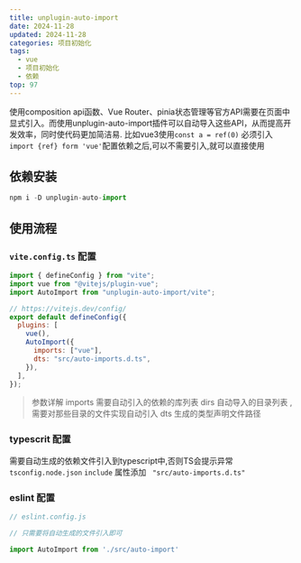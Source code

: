 ```yaml
---
title: unplugin-auto-import
date: 2024-11-28
updated: 2024-11-28
categories: 项目初始化
tags:
  - vue
  - 项目初始化
  - 依赖
top: 97
---
```


使用composition api函数、Vue Router、pinia状态管理等官方API需要在页面中显式引入。而使用unplugin-auto-import插件可以自动导入这些API，从而提高开发效率，同时使代码更加简洁易.
比如vue3使用`const a = ref(0)` 必须引入 `import {ref} form 'vue'`配置依赖之后,可以不需要引入,就可以直接使用

## 依赖安装

```javascript
npm i -D unplugin-auto-import
```

## 使用流程

### `vite.config.ts` 配置

```javascript
import { defineConfig } from "vite";
import vue from "@vitejs/plugin-vue";
import AutoImport from "unplugin-auto-import/vite";

// https://vitejs.dev/config/
export default defineConfig({
  plugins: [
    vue(),
    AutoImport({
      imports: ["vue"],
      dts: "src/auto-imports.d.ts",
    }),
  ],
});
```
> 参数详解
> imports 需要自动引入的依赖的库列表
> dirs 自动导入的目录列表 ,需要对那些目录的文件实现自动引入
> dts 生成的类型声明文件路径

### typescrit 配置

需要自动生成的依赖文件引入到typescript中,否则TS会提示异常`tsconfig.node.json` `include` 属性添加 ` "src/auto-imports.d.ts"`

### eslint 配置

```javascript
// eslint.config.js

// 只需要将自动生成的文件引入即可

import AutoImport from './src/auto-import'
```



